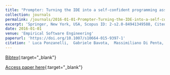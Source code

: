 ```yaml
---
title: "Prompter: Turning the IDE into a self-confident programming assistant"
collection: journals
permalink: /journals/2016-01-01-Prompter-Turning-the-IDE-into-a-self-confident-programming-assistant
excerpt: 'Springer, New York, USA, Scopus ID: 2-s2.0-84941349588, Cited by: 7'
date: 2016-01-01
venue: 'Empirical Software Engineering'
paperurl: 'https://doi.org/10.1007/s10664-015-9397-1'
citation: ' Luca Ponzanelli,  Gabriele Bavota,  Massimiliano Di Penta,  Rocco Oliveto,  Michele Lanza, &quot;Prompter: Turning the IDE into a self-confident programming assistant.&quot; Empirical Software Engineering, 2016.'
---
```

[Bibtex](https://dblp.org/rec/bib/journals/ese/PonzanelliBPOL16){:target="_blank"}

[Access paper here](https://doi.org/10.1007/s10664-015-9397-1){:target="_blank"}
